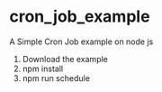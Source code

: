 # cron_job_example
A Simple Cron Job example on node js


1. Download the example
2. npm install
3. npm run schedule
